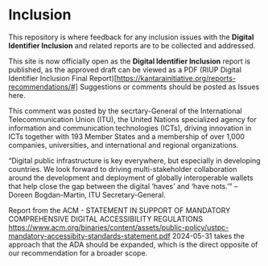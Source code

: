 # Inclusion
This repository is where feedback for any inclusion issues with the **Digital Identifier Inclusion** and related reports are to be collected and addressed.

This site is now officially open as the **Digital Identifier Inclusion** report is published, as the approved draft can be viewed as a PDF (RIUP Digital Identifier Inclusion Final Report)[https://kantarainitiative.org/reports-recommendations/#]
Suggestions or comments should be posted as Issues here. 

This comment was posted by the secrtary-General of the International Telecommunication Union (ITU), the United Nations specialized agency for information and communication technologies (ICTs), driving innovation in ICTs together with 193 Member States and a membership of over 1,000 companies, universities, and international and regional organizations.

“Digital public infrastructure is key everywhere, but especially in developing countries. We look forward to driving multi-stakeholder collaboration around the development and deployment of globally interoperable wallets that help close the gap between the digital ‘haves’ and ‘have nots.'” – Doreen Bogdan-Martin, ITU Secretary-General.

Report from the ACM - STATEMENT IN SUPPORT OF MANDATORY COMPREHENSIVE DIGITAL ACCESSIBILITY REGULATIONS https://www.acm.org/binaries/content/assets/public-policy/ustpc-mandatory-accessibity-standards-statement.pdf 2024-05-31 takes the approach that the ADA should be expanded, which is the direct opposite of our recommendation for a broader scope.
